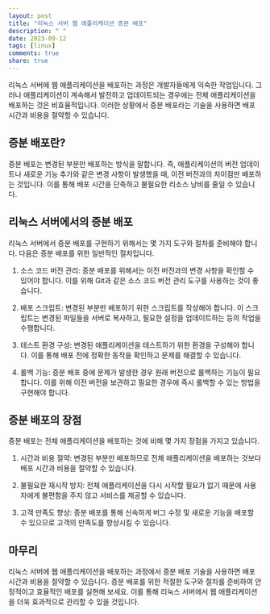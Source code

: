 ```yaml
---
layout: post
title: "리눅스 서버 웹 애플리케이션 증분 배포"
description: " "
date: 2023-09-12
tags: [linux]
comments: true
share: true
---
```


리눅스 서버에 웹 애플리케이션을 배포하는 과정은 개발자들에게 익숙한 작업입니다. 그러나 애플리케이션이 계속해서 발전하고 업데이트되는 경우에는 전체 애플리케이션을 배포하는 것은 비효율적입니다. 이러한 상황에서 증분 배포라는 기술을 사용하면 배포 시간과 비용을 절약할 수 있습니다.

## 증분 배포란?

증분 배포는 변경된 부분만 배포하는 방식을 말합니다. 즉, 애플리케이션의 버전 업데이트나 새로운 기능 추가와 같은 변경 사항이 발생했을 때, 이전 버전과의 차이점만 배포하는 것입니다. 이를 통해 배포 시간을 단축하고 불필요한 리소스 낭비를 줄일 수 있습니다.

## 리눅스 서버에서의 증분 배포

리눅스 서버에서 증분 배포를 구현하기 위해서는 몇 가지 도구와 절차를 준비해야 합니다. 다음은 증분 배포를 위한 일반적인 절차입니다.

1. 소스 코드 버전 관리: 증분 배포를 위해서는 이전 버전과의 변경 사항을 확인할 수 있어야 합니다. 이를 위해 Git과 같은 소스 코드 버전 관리 도구를 사용하는 것이 좋습니다.

2. 배포 스크립트: 변경된 부분만 배포하기 위한 스크립트를 작성해야 합니다. 이 스크립트는 변경된 파일들을 서버로 복사하고, 필요한 설정을 업데이트하는 등의 작업을 수행합니다.

3. 테스트 환경 구성: 변경된 애플리케이션을 테스트하기 위한 환경을 구성해야 합니다. 이를 통해 배포 전에 정확한 동작을 확인하고 문제를 해결할 수 있습니다.

4. 롤백 기능: 증분 배포 중에 문제가 발생한 경우 원래 버전으로 롤백하는 기능이 필요합니다. 이를 위해 이전 버전을 보관하고 필요한 경우에 즉시 롤백할 수 있는 방법을 구현해야 합니다.

## 증분 배포의 장점

증분 배포는 전체 애플리케이션을 배포하는 것에 비해 몇 가지 장점을 가지고 있습니다.

1. 시간과 비용 절약: 변경된 부분만 배포하므로 전체 애플리케이션을 배포하는 것보다 배포 시간과 비용을 절약할 수 있습니다.

2. 불필요한 재시작 방지: 전체 애플리케이션을 다시 시작할 필요가 없기 때문에 사용자에게 불편함을 주지 않고 서비스를 제공할 수 있습니다.

3. 고객 만족도 향상: 증분 배포를 통해 신속하게 버그 수정 및 새로운 기능을 배포할 수 있으므로 고객의 만족도를 향상시킬 수 있습니다.

## 마무리

리눅스 서버에 웹 애플리케이션을 배포하는 과정에서 증분 배포 기술을 사용하면 배포 시간과 비용을 절약할 수 있습니다. 증분 배포를 위한 적절한 도구와 절차를 준비하여 안정적이고 효율적인 배포를 실현해 보세요. 이를 통해 리눅스 서버에서 웹 애플리케이션을 더욱 효과적으로 관리할 수 있을 것입니다.